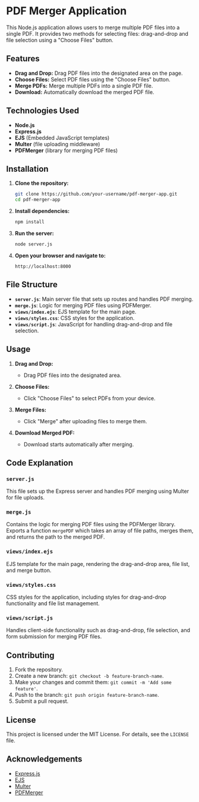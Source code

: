 # PDF Merger Application

This Node.js application allows users to merge multiple PDF files into a single PDF. It provides two methods for selecting files: drag-and-drop and file selection using a "Choose Files" button.

## Features

- **Drag and Drop:** Drag PDF files into the designated area on the page.
- **Choose Files:** Select PDF files using the "Choose Files" button.
- **Merge PDFs:** Merge multiple PDFs into a single PDF file.
- **Download:** Automatically download the merged PDF file.

## Technologies Used

- **Node.js**
- **Express.js**
- **EJS** (Embedded JavaScript templates)
- **Multer** (file uploading middleware)
- **PDFMerger** (library for merging PDF files)

## Installation

1. **Clone the repository:**

    ```bash
    git clone https://github.com/your-username/pdf-merger-app.git
    cd pdf-merger-app
    ```

2. **Install dependencies:**

    ```bash
    npm install
    ```

3. **Run the server:**

    ```bash
    node server.js
    ```

4. **Open your browser and navigate to:**

    ```
    http://localhost:8000
    ```

## File Structure

- **`server.js`**: Main server file that sets up routes and handles PDF merging.
- **`merge.js`**: Logic for merging PDF files using PDFMerger.
- **`views/index.ejs`**: EJS template for the main page.
- **`views/styles.css`**: CSS styles for the application.
- **`views/script.js`**: JavaScript for handling drag-and-drop and file selection.

## Usage

1. **Drag and Drop:**
    - Drag PDF files into the designated area.

2. **Choose Files:**
    - Click "Choose Files" to select PDFs from your device.

3. **Merge Files:**
    - Click "Merge" after uploading files to merge them.

4. **Download Merged PDF:**
    - Download starts automatically after merging.

## Code Explanation

### `server.js`

This file sets up the Express server and handles PDF merging using Multer for file uploads.

### `merge.js`

Contains the logic for merging PDF files using the PDFMerger library. Exports a function `mergePDF` which takes an array of file paths, merges them, and returns the path to the merged PDF.

### `views/index.ejs`

EJS template for the main page, rendering the drag-and-drop area, file list, and merge button.

### `views/styles.css`

CSS styles for the application, including styles for drag-and-drop functionality and file list management.

### `views/script.js`

Handles client-side functionality such as drag-and-drop, file selection, and form submission for merging PDF files.

## Contributing

1. Fork the repository.
2. Create a new branch: `git checkout -b feature-branch-name`.
3. Make your changes and commit them: `git commit -m 'Add some feature'`.
4. Push to the branch: `git push origin feature-branch-name`.
5. Submit a pull request.

## License

This project is licensed under the MIT License. For details, see the `LICENSE` file.

## Acknowledgements

- [Express.js](https://expressjs.com/)
- [EJS](https://ejs.co/)
- [Multer](https://github.com/expressjs/multer)
- [PDFMerger](https://www.npmjs.com/package/pdf-merger-js)
